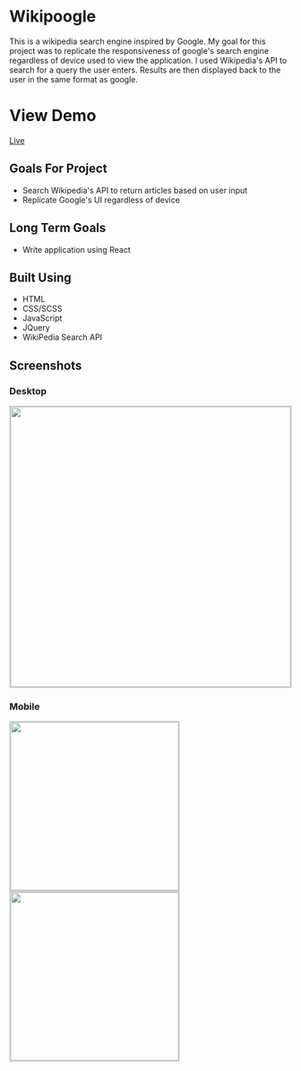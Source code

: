 # Wikipoogle
This is a wikipedia search engine inspired by Google. My goal for this project was to replicate the responsiveness of google's search engine regardless of device used to view the application. I used Wikipedia's API to search for a query the user enters. Results are then displayed back to the user in the same format as google. 

# View Demo
[Live](https://www.danieljbailey.com/projects/wikipoogle/)

## Goals For Project
* Search Wikipedia's API to return articles based on user input
* Replicate Google's UI regardless of device

## Long Term Goals
* Write application using React

## Built Using
- HTML
- CSS/SCSS
- JavaScript
- JQuery
- WikiPedia Search API


## Screenshots

### Desktop
<img src="https://i.gyazo.com/667e898dc5fcece04f55fc104bf09f26.png" width="500px" style="border: 2px solid #ccc"/>

### Mobile
<img src="https://i.gyazo.com/0f743cd42f8290b59497d97bca22efaf.png" width="300px" style="border: 2px solid #ccc"/>
<img src="https://i.gyazo.com/1adb03e985494dc241fc33b52ced36e9.png" width="300px" style="border: 2px solid #ccc"/>